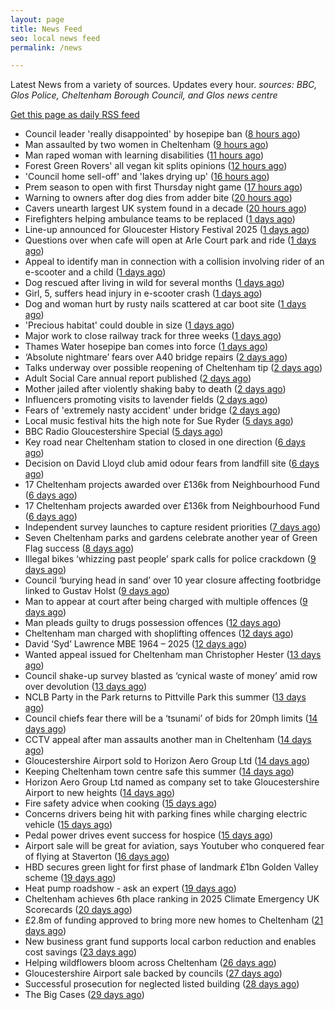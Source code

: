 ```yaml
---
layout: page
title: News Feed
seo: local news feed
permalink: /news

---
```


Latest News from a variety of sources. Updates every hour.
_sources: BBC, Glos Police, Cheltenham Borough Council, and Glos news centre_

[Get this page as daily RSS feed](/daily.rss)

<!-- news_marker starts -->
- Council leader 'really disappointed' by hosepipe ban ([8 hours ago](https://www.bbc.com/news/articles/c7842vg3g5mo))
- Man assaulted by two women in Cheltenham ([9 hours ago](https://gloucesternewscentre.co.uk/man-assaulted-by-two-women-in-cheltenham/))
- Man raped woman with learning disabilities ([11 hours ago](https://www.bbc.com/news/articles/cly8exye0qpo))
- Forest Green Rovers' all vegan kit splits opinions ([12 hours ago](https://www.bbc.com/news/articles/cj61l252yz9o))
- 'Council home sell-off' and 'lakes drying up' ([16 hours ago](https://www.bbc.com/news/articles/cvgw2qxr962o))
- Prem season to open with first Thursday night game ([17 hours ago](https://www.bbc.com/sport/rugby-union/articles/c3r959e1d5no))
- Warning to owners after dog dies from adder bite ([20 hours ago](https://www.bbc.com/articles/cm2z38p5rpeo))
- Cavers unearth largest UK system found in a decade ([20 hours ago](https://www.bbc.com/news/articles/cz6g4eg41wlo))
- Firefighters helping ambulance teams to be replaced ([1 days ago](https://www.bbc.com/news/articles/cj0ml0pym37o))
- Line-up announced for Gloucester History Festival 2025 ([1 days ago](https://gloucesternewscentre.co.uk/line-up-announced-for-gloucester-history-festival-2025/))
- Questions over when cafe will open at Arle Court park and ride ([1 days ago](https://gloucesternewscentre.co.uk/questions-over-when-cafe-will-open-at-arle-court-park-and-ride/))
- Appeal to identify man in connection with a collision involving rider of an e-scooter and a child ([1 days ago](https://gloucesternewscentre.co.uk/appeal-to-identify-man-in-connection-with-a-collision-involving-rider-of-an-e-scooter-and-a-child/))
- Dog rescued after living in wild for several months ([1 days ago](https://www.bbc.com/news/articles/cm2m4lp7r31o))
- Girl, 5, suffers head injury in e-scooter crash ([1 days ago](https://www.bbc.com/news/articles/c77vp7gz63ro))
- Dog and woman hurt by rusty nails scattered at car boot site ([1 days ago](https://www.bbc.com/news/articles/c20wvqg5654o))
- 'Precious habitat' could double in size ([1 days ago](https://www.bbc.com/news/articles/c89ez0zpegko))
- Major work to close railway track for three weeks ([1 days ago](https://www.bbc.com/news/articles/c0epj8dxvleo))
- Thames Water hosepipe ban comes into force ([1 days ago](https://www.bbc.com/news/articles/c9qxzy3dznjo))
- ‘Absolute nightmare’ fears over A40 bridge repairs ([2 days ago](https://gloucesternewscentre.co.uk/absolute-nightmare-fears-over-a40-bridge-repairs/))
- Talks underway over possible reopening of Cheltenham tip ([2 days ago](https://gloucesternewscentre.co.uk/talks-underway-over-possible-reopening-of-cheltenham-tip/))
- Adult Social Care annual report published ([2 days ago](https://gloucesternewscentre.co.uk/adult-social-care-annual-report-published/))
- Mother jailed after violently shaking baby to death ([2 days ago](https://www.bbc.com/news/articles/cwyq0wjq82lo))
- Influencers promoting visits to lavender fields ([2 days ago](https://www.bbc.com/news/videos/cev030yrnndo))
- Fears of 'extremely nasty accident' under bridge ([2 days ago](https://www.bbc.com/news/articles/cwyqeg7yq9eo))
- Local music festival hits the high note for Sue Ryder ([5 days ago](https://gloucesternewscentre.co.uk/local-music-festival-hits-the-high-note-for-sue-ryder/))
- BBC Radio Gloucestershire Special ([5 days ago](https://www.bbc.co.uk/sounds/play/p0lqz0z2))
- Key road near Cheltenham station to closed in one direction ([6 days ago](https://gloucesternewscentre.co.uk/key-road-near-cheltenham-station-to-closed-in-one-direction/))
- Decision on David Lloyd club amid odour fears from landfill site ([6 days ago](https://gloucesternewscentre.co.uk/decision-on-david-lloyd-club-amid-odour-fears-from-landfill-site/))
- 17 Cheltenham projects awarded over £136k from Neighbourhood Fund ([6 days ago](https://gloucesternewscentre.co.uk/17-cheltenham-projects-awarded-over-136k-from-neighbourhood-fund/))
- 17 Cheltenham projects awarded over £136k from Neighbourhood Fund ([6 days ago](https://www.cheltenham.gov.uk/news/article/3036/17_cheltenham_projects_awarded_over_136k_from_neighbourhood_fund))
- Independent survey launches to capture resident priorities ([7 days ago](https://www.cheltenham.gov.uk/news/article/3035/independent_survey_launches_to_capture_resident_priorities))
- Seven Cheltenham parks and gardens celebrate another year of Green Flag success ([8 days ago](https://www.cheltenham.gov.uk/news/article/3034/seven_cheltenham_parks_and_gardens_celebrate_another_year_of_green_flag_success))
- Illegal bikes ‘whizzing past people’ spark calls for police crackdown ([9 days ago](https://gloucesternewscentre.co.uk/illegal-bikes-whizzing-past-people-spark-calls-for-police-crackdown/))
- Council ‘burying head in sand’ over 10 year closure affecting footbridge linked to Gustav Holst ([9 days ago](https://gloucesternewscentre.co.uk/council-burying-head-in-sand-over-10-year-closure-affecting-footbridge-linked-to-gustav-holst/))
- Man to appear at court after being charged with multiple offences ([9 days ago](https://gloucesternewscentre.co.uk/man-to-appear-at-court-after-being-charged-with-multiple-offences/))
- Man pleads guilty to drugs possession offences ([12 days ago](https://gloucesternewscentre.co.uk/man-pleads-guilty-to-drugs-possession-offences/))
- Cheltenham man charged with shoplifting offences ([12 days ago](https://gloucesternewscentre.co.uk/cheltenham-man-charged-with-shoplifting-offences/))
- David ‘Syd’ Lawrence MBE 1964 – 2025 ([12 days ago](https://www.bbc.co.uk/sounds/play/p0lpkk2r))
- Wanted appeal issued for Cheltenham man Christopher Hester ([13 days ago](https://gloucesternewscentre.co.uk/wanted-appeal-issued-for-cheltenham-man-christopher-hester/))
- Council shake-up survey blasted as ‘cynical waste of money’ amid row over devolution ([13 days ago](https://gloucesternewscentre.co.uk/council-shake-up-survey-blasted-as-cynical-waste-of-money-amid-row-over-devolution/))
- NCLB Party in the Park returns to Pittville Park this summer ([13 days ago](https://www.cheltenham.gov.uk/news/article/3033/nclb_party_in_the_park_returns_to_pittville_park_this_summer))
- Council chiefs fear there will be a ‘tsunami’ of bids for 20mph limits ([14 days ago](https://gloucesternewscentre.co.uk/council-chiefs-fear-there-will-be-a-tsunami-of-bids-for-20mph-limits/))
- CCTV appeal after man assaults another man in Cheltenham ([14 days ago](https://gloucesternewscentre.co.uk/cctv-appeal-after-man-assaults-another-man-in-cheltenham/))
- Gloucestershire Airport sold to Horizon Aero Group Ltd ([14 days ago](https://gloucesternewscentre.co.uk/gloucestershire-airport-sold-to-horizon-aero-group-ltd/))
- Keeping Cheltenham town centre safe this summer ([14 days ago](https://www.cheltenham.gov.uk/news/article/3032/keeping_cheltenham_town_centre_safe_this_summer))
- Horizon Aero Group Ltd named as company set to take Gloucestershire Airport to new heights ([14 days ago](https://www.cheltenham.gov.uk/news/article/3031/horizon_aero_group_ltd_named_as_company_set_to_take_gloucestershire_airport_to_new_heights))
- Fire safety advice when cooking ([15 days ago](https://gloucesternewscentre.co.uk/fire-safety-advice-when-cooking/))
- Concerns drivers being hit with parking fines while charging electric vehicle ([15 days ago](https://gloucesternewscentre.co.uk/concerns-drivers-being-hit-with-parking-fines-while-charging-electric-vehicle/))
- Pedal power drives event success for hospice ([15 days ago](https://gloucesternewscentre.co.uk/pedal-power-drives-event-success-for-hospice/))
- Airport sale will be great for aviation, says Youtuber who conquered fear of flying at Staverton ([16 days ago](https://gloucesternewscentre.co.uk/airport-sale-will-be-great-for-aviation-says-youtuber-who-conquered-fear-of-flying-at-staverton/))
- HBD secures green light for first phase of landmark £1bn Golden Valley scheme ([19 days ago](https://www.cheltenham.gov.uk/news/article/3030/hbd_secures_green_light_for_first_phase_of_landmark_1bn_golden_valley_scheme))
- Heat pump roadshow - ask an expert ([19 days ago](https://www.cheltenham.gov.uk/news/article/3029/heat_pump_roadshow_-_ask_an_expert))
- Cheltenham achieves 6th place ranking in 2025 Climate Emergency UK Scorecards ([20 days ago](https://www.cheltenham.gov.uk/news/article/3028/cheltenham_achieves_6th_place_ranking_in_2025_climate_emergency_uk_scorecards))
- £2.8m of funding approved to bring more new homes to Cheltenham ([21 days ago](https://www.cheltenham.gov.uk/news/article/3027/28m_of_funding_approved_to_bring_more_new_homes_to_cheltenham))
- New business grant fund supports local carbon reduction and enables cost savings ([23 days ago](https://www.cheltenham.gov.uk/news/article/3026/new_business_grant_fund_supports_local_carbon_reduction_and_enables_cost_savings))
- Helping wildflowers bloom across Cheltenham ([26 days ago](https://www.cheltenham.gov.uk/news/article/3025/helping_wildflowers_bloom_across_cheltenham))
- Gloucestershire Airport sale backed by councils ([27 days ago](https://www.cheltenham.gov.uk/news/article/3024/gloucestershire_airport_sale_backed_by_councils))
- Successful prosecution for neglected listed building ([28 days ago](https://www.cheltenham.gov.uk/news/article/3023/successful_prosecution_for_neglected_listed_building))
- The Big Cases ([29 days ago](https://www.bbc.co.uk/iplayer/episode/m001z7w2))

<!-- news_marker ends -->
